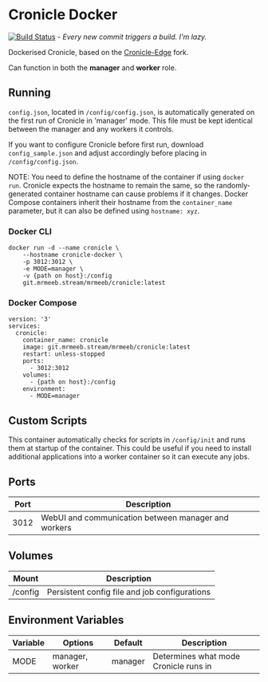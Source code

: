 # Cronicle Docker

[![Build Status](https://drone.mrmeeb.stream/api/badges/MrMeeb/cronicle-docker/status.svg)](https://drone.mrmeeb.stream/MrMeeb/cronicle-docker) - _Every new commit triggers a build. I'm lazy._


Dockerised Cronicle, based on the [Cronicle-Edge](https://github.com/cronicle-edge/cronicle-edge) fork.

Can function in both the **manager** and **worker** role.

## Running 

`config.json`, located in `/config/config.json`, is automatically generated on the first run of Cronicle in 'manager' mode. This file must be kept identical between the manager and any workers it controls.

If you want to configure Cronicle before first run, download `config_sample.json` and adjust accordingly before placing in `/config/config.json`.

NOTE: You need to define the hostname of the container if using `docker run`. Cronicle expects the hostname to remain the same, so the randomly-generated container hostname can cause problems if it changes. Docker Compose containers inherit their hostname from the `container_name` parameter, but it can also be defined using `hostname: xyz`.

### Docker CLI
```
docker run -d --name cronicle \
    --hostname cronicle-docker \
    -p 3012:3012 \
    -e MODE=manager \
    -v {path on host}:/config
    git.mrmeeb.stream/mrmeeb/cronicle:latest 
```

### Docker Compose

```
version: '3'
services:
  cronicle:
    container_name: cronicle
    image: git.mrmeeb.stream/mrmeeb/cronicle:latest
    restart: unless-stopped
    ports:
      - 3012:3012
    volumes:
      - {path on host}:/config
    environment:
      - MODE=manager
```

## Custom Scripts

This container automatically checks for scripts in `/config/init` and runs them at startup of the container. This could be useful if you need to install additional applications into a worker container so it can execute any jobs.

## Ports

|Port |Description|
|-----|-----------|
|3012 |WebUI and communication between manager and workers|

## Volumes

|Mount |Description|
|------|-----------|
|/config |Persistent config file and job configurations|

## Environment Variables
|Variable|Options|Default|Description|
|--------|-------|-------|-------|
|MODE    |manager, worker|manager|Determines what mode Cronicle runs in